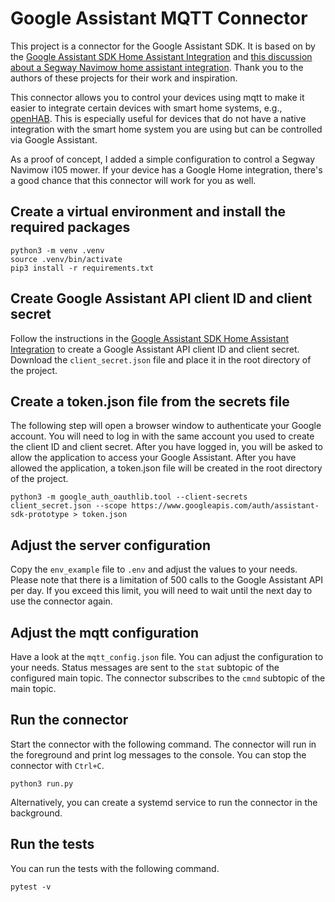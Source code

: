 # Google Assistant MQTT Connector

This project is a connector for the Google Assistant SDK. It is based on by the [Google Assistant SDK Home Assistant Integration](https://www.home-assistant.io/integrations/google_assistant_sdk) and [this discussion about a Segway Navimow home assistant integration](https://community.home-assistant.io/t/segway-navimow/435023/1). Thank you to the authors of these projects for their work and inspiration.

This connector allows you to control your devices using mqtt to make it easier to integrate certain devices with smart home systems, e.g., [openHAB](https://www.openhab.org). This is especially useful for devices that do not have a native integration with the smart home system you are using but can be controlled via Google Assistant.

As a proof of concept, I added a simple configuration to control a Segway Navimow i105 mower. If your device has a Google Home integration, there's a good chance that this connector will work for you as well.

## Create a virtual environment and install the required packages

```
python3 -m venv .venv
source .venv/bin/activate
pip3 install -r requirements.txt
```

## Create Google Assistant API client ID and client secret

Follow the instructions in the [Google Assistant SDK Home Assistant Integration](https://www.home-assistant.io/integrations/google_assistant_sdk#scenario-2-you-do-not-have-credentials-set-up-yet) to create a Google Assistant API client ID and client secret. Download the `client_secret.json` file and place it in the root directory of the project.

## Create a token.json file from the secrets file

The following step will open a browser window to authenticate your Google account. You will need to log in with the same account you used to create the client ID and client secret. After you have logged in, you will be asked to allow the application to access your Google Assistant. After you have allowed the application, a token.json file will be created in the root directory of the project.

```
python3 -m google_auth_oauthlib.tool --client-secrets client_secret.json --scope https://www.googleapis.com/auth/assistant-sdk-prototype > token.json
```

## Adjust the server configuration

Copy the `env_example` file to `.env` and adjust the values to your needs. Please note that there is a limitation of 500 calls to the Google Assistant API per day. If you exceed this limit, you will need to wait until the next day to use the connector again.

## Adjust the mqtt configuration

Have a look at the `mqtt_config.json` file. You can adjust the configuration to your needs. Status messages are sent to the `stat` subtopic of the configured main topic. The connector subscribes to the `cmnd` subtopic of the main topic.

## Run the connector

Start the connector with the following command. The connector will run in the foreground and print log messages to the console. You can stop the connector with `Ctrl+C`.

```
python3 run.py
```

Alternatively, you can create a systemd service to run the connector in the background. 

## Run the tests

You can run the tests with the following command.

```
pytest -v
```